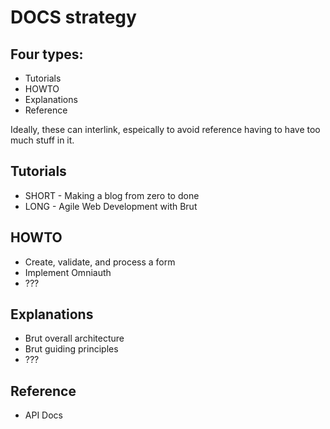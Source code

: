 # DOCS strategy

## Four types:

* Tutorials
* HOWTO
* Explanations
* Reference

Ideally, these can interlink, espeically to avoid reference having to have too much stuff in it.

## Tutorials

* SHORT - Making a blog from zero to done
* LONG  - Agile Web Development with Brut

## HOWTO

* Create, validate, and process a form
* Implement Omniauth
* ???

## Explanations

* Brut overall architecture
* Brut guiding principles
* ???

## Reference

* API Docs

